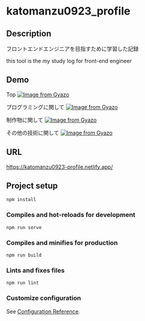 # katomanzu0923_profile

## Description
フロントエンドエンジニアを目指すために学習した記録

this tool is the my study log for front-end engineer

## Demo

Top
[![Image from Gyazo](https://i.gyazo.com/d9189513a60df28bc3ba2e3240ec8c1d.gif)](https://gyazo.com/d9189513a60df28bc3ba2e3240ec8c1d)

プログラミングに関して
[![Image from Gyazo](https://i.gyazo.com/f0d63d25708f09acfda94815e906e244.gif)](https://gyazo.com/f0d63d25708f09acfda94815e906e244)

制作物に関して
[![Image from Gyazo](https://i.gyazo.com/cfb318334364da4dc1aba25114214feb.gif)](https://gyazo.com/cfb318334364da4dc1aba25114214feb)

その他の技術に関して
[![Image from Gyazo](https://i.gyazo.com/3545643fd42c4c05e4a8f38d86be13fd.gif)](https://gyazo.com/3545643fd42c4c05e4a8f38d86be13fd)

## URL

https://katomanzu0923-profile.netlify.app/






## Project setup
```
npm install
```

### Compiles and hot-reloads for development
```
npm run serve
```

### Compiles and minifies for production
```
npm run build
```

### Lints and fixes files
```
npm run lint
```

### Customize configuration
See [Configuration Reference](https://cli.vuejs.org/config/).
